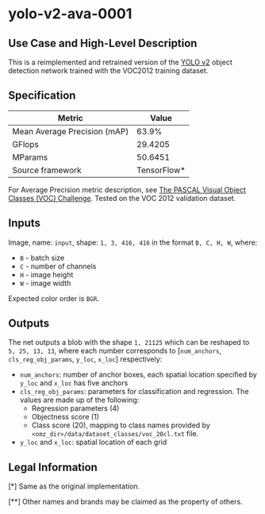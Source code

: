 # yolo-v2-ava-0001

## Use Case and High-Level Description

This is a reimplemented and retrained version of the [YOLO v2](https://arxiv.org/abs/1612.08242) object detection network trained with the VOC2012 training dataset.

## Specification

| Metric                          | Value                                     |
|---------------------------------|-------------------------------------------|
| Mean Average Precision (mAP)    | 63.9%                                     |
| GFlops                          | 29.4205                                   |
| MParams                         | 50.6451                                   |
| Source framework                | TensorFlow\*                              |

For Average Precision metric description, see [The PASCAL Visual Object Classes (VOC) Challenge](https://link.springer.com/article/10.1007/s11263-009-0275-4).
Tested on the VOC 2012 validation dataset.

## Inputs

Image, name: `input`, shape: `1, 3, 416, 416` in the format `B, C, H, W`, where:

- `B` - batch size
- `C` - number of channels
- `H` - image height
- `W` - image width

Expected color order is `BGR`.

## Outputs

The net outputs a blob with the shape `1, 21125` which can be reshaped to `5, 25, 13, 13`,
where each number corresponds to [`num_anchors`, `cls_reg_obj_params`, `y_loc`, `x_loc`] respectively:

- `num_anchors`: number of anchor boxes, each spatial location specified by `y_loc` and `x_loc` has five anchors
- `cls_reg_obj_params`: parameters for classification and regression. The values are made up of the following:
  * Regression parameters (4)
  * Objectness score (1)
  * Class score (20), mapping to class names provided by `<omz_dir>/data/dataset_classes/voc_20cl.txt` file.
- `y_loc` and `x_loc`: spatial location of each grid

## Legal Information
[*] Same as the original implementation.

[**] Other names and brands may be claimed as the property of others.
